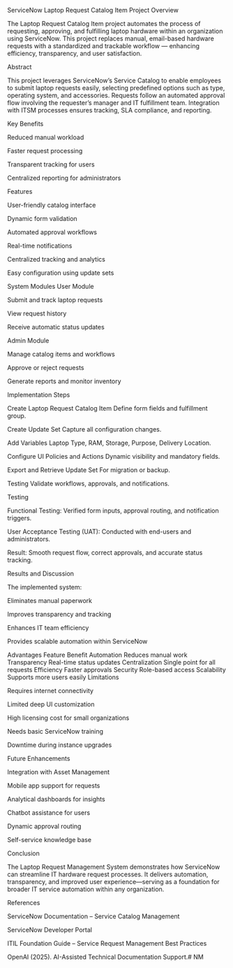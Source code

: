 ServiceNow Laptop Request Catalog Item
Project Overview

The Laptop Request Catalog Item project automates the process of requesting, approving, and fulfilling laptop hardware within an organization using ServiceNow.
This project replaces manual, email-based hardware requests with a standardized and trackable workflow — enhancing efficiency, transparency, and user satisfaction.

Abstract

This project leverages ServiceNow’s Service Catalog to enable employees to submit laptop requests easily, selecting predefined options such as type, operating system, and accessories.
Requests follow an automated approval flow involving the requester’s manager and IT fulfillment team. Integration with ITSM processes ensures tracking, SLA compliance, and reporting.

Key Benefits

Reduced manual workload

Faster request processing

Transparent tracking for users

Centralized reporting for administrators

Features

User-friendly catalog interface

Dynamic form validation

Automated approval workflows

Real-time notifications

Centralized tracking and analytics

Easy configuration using update sets

System Modules
User Module

Submit and track laptop requests

View request history

Receive automatic status updates

Admin Module

Manage catalog items and workflows

Approve or reject requests

Generate reports and monitor inventory

Implementation Steps

Create Laptop Request Catalog Item
Define form fields and fulfillment group.

Create Update Set
Capture all configuration changes.

Add Variables
Laptop Type, RAM, Storage, Purpose, Delivery Location.

Configure UI Policies and Actions
Dynamic visibility and mandatory fields.

Export and Retrieve Update Set
For migration or backup.

Testing
Validate workflows, approvals, and notifications.

Testing

Functional Testing: Verified form inputs, approval routing, and notification triggers.

User Acceptance Testing (UAT): Conducted with end-users and administrators.

Result: Smooth request flow, correct approvals, and accurate status tracking.

Results and Discussion

The implemented system:

Eliminates manual paperwork

Improves transparency and tracking

Enhances IT team efficiency

Provides scalable automation within ServiceNow

Advantages
Feature	Benefit
Automation	Reduces manual work
Transparency	Real-time status updates
Centralization	Single point for all requests
Efficiency	Faster approvals
Security	Role-based access
Scalability	Supports more users easily
Limitations

Requires internet connectivity

Limited deep UI customization

High licensing cost for small organizations

Needs basic ServiceNow training

Downtime during instance upgrades

Future Enhancements

Integration with Asset Management

Mobile app support for requests

Analytical dashboards for insights

Chatbot assistance for users

Dynamic approval routing

Self-service knowledge base

Conclusion

The Laptop Request Management System demonstrates how ServiceNow can streamline IT hardware request processes.
It delivers automation, transparency, and improved user experience—serving as a foundation for broader IT service automation within any organization.

References

ServiceNow Documentation – Service Catalog Management

ServiceNow Developer Portal

ITIL Foundation Guide – Service Request Management Best Practices

OpenAI (2025). AI-Assisted Technical Documentation Support.# NM
